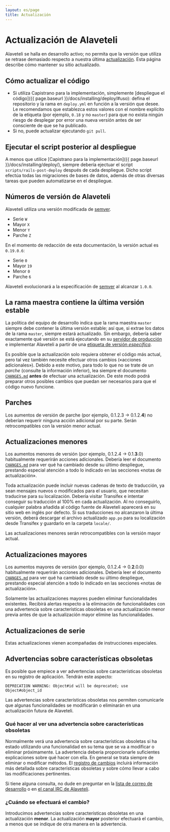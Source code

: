 ```yaml
---
layout: es/page
title: Actualización
---
```

Actualización de Alaveteli
====================

<p class="lead">
  Alaveteli se halla en desarrollo activo; no permita que la versión que utiliza se retrase
  demasiado respecto a nuestra última
  <a href="{{ page.baseurl }}/docs/glossary/#release" class="glossary__link">actualización</a>.
  Esta página describe cómo mantener su sitio actualizado.
</p>

## Cómo actualizar el código

* Si utiliza Capistrano para la implementación,
  simplemente [despliegue el código]({{ page.baseurl }}/docs/installing/deploy/#uso):
  defina el repositorio y la rama en `deploy.yml` en función a la versión que desee.
  Le recomendamos que establezca estos valores con el nombre explícito de la etiqueta (por ejemplo,
  `0.18` y no `master`) para que no exista ningún riesgo de desplegar por error
  una nueva versión antes de ser consciente de que se ha publicado.
* Si no, puede actualizar ejecutando `git pull`.

## Ejecutar el script posterior al despliegue

A menos que utilice [Capistrano para la implementación]({{ page.baseurl }}/docs/installing/deploy/),
siempre debería ejectuar el script `scripts/rails-post-deploy` después de cada
despliegue. Dicho script efectúa todas las migraciones de bases de datos, además de otras
diversas tareas que pueden automatizarse en el despliegue.

## Números de versión de Alaveteli

Alaveteli utiliza una versión modificada de [semver](http://semver.org).

- Serie `W`
- Mayor `X`
- Menor `Y`
- Parche `Z`

En el momento de redacción de esta documentación, la versión actual es `0.19.0.6`:

- Serie `0`
- Mayor `19`
- Menor `0`
- Parche `6`

Alaveteli evolucionará a la especificación de [semver](http://semver.org) al alcanzar `1.0.0`.

## La rama maestra contiene la última versión estable

La política del equipo de desarrollo indica que la rama maestra `master` siempre debe
contener la última versión estable; así que, si extrae los datos de la rama `master`,
siempre estará actualizado. Sin embargo, debería saber exactamente qué versión se está
ejecutando en su
<a href="{{ page.baseurl }}/docs/glossary/#production" class="glossary__link">servidor
de producción</a> e implementar Alaveteli a partir de una [etiqueta de versión
*específica*](https://github.com/mysociety/alaveteli/releases).

Es posible que la actualización solo requiera obtener el código más actual, pero tal vez también
necesite efectuar otros cambios («acciones adicionales»). Debido a este motivo, para todo lo que no se trate
de un *parche* (consulte la información inferior), lea siempre el documento
[`CHANGES.md`](https://github.com/mysociety/alaveteli/blob/master/doc/CHANGES.md)
**antes** de efectuar una actualización. De este modo podrá preparar otros posibles cambios que puedan
ser necesarios para que el código nuevo funcione.

## Parches

Los aumentos de versión de parche (por ejemplo, 0.1.2.3 &rarr; 0.1.2.**4**) no deberían requerir ninguna acción adicional por su parte. Serán retrocompatibles con la versión menor actual.

## Actualizaciones menores

Los aumentos menores de versión (por ejemplo, 0.1.2.4 &rarr; 0.1.**3**.0) habitualmente requerirán acciones adicionales. Debería leer el documento [`CHANGES.md`](https://github.com/mysociety/alaveteli/blob/master/doc/CHANGES.md) para ver qué ha cambiado desde su último despliegue, prestando especial atención a todo lo indicado 
en las secciones «notas de actualización».

Toda actualización puede incluir nuevas cadenas de texto de traducción, ya sean mensajes nuevos o modificados
para el usuario, que necesitan traducirse para su localización. Debería visitar Transifex
e intentar conseguir su traducción al 100% en cada actualización. Al no conseguirlo,
cualquier palabra añadida al código fuente de Alaveteli aparecerá en su sitio web
en inglés por defecto. Si sus traducciones no alcanzaron la última versión,
deberá descargar el archivo actualizado `app.po` para su localización
desde Transifex y guardarlo en la carpeta `locale/`.

Las actualizaciones menores serán retrocompatibles con la versión mayor actual.

## Actualizaciones mayores

Los aumentos mayores de versión (por ejemplo, 0.1.2.4 &rarr; 0.**2**.0.0) habitualmente requerirán acciones adicionales. Debería leer el documento [`CHANGES.md`](https://github.com/mysociety/alaveteli/blob/master/doc/CHANGES.md) para ver qué ha cambiado desde su último despliegue, prestando especial atención a todo lo indicado 
en las secciones «notas de actualización».

Solamente las actualizaciones mayores pueden eliminar funcionalidades existentes. Recibirá alertas respecto a la eliminación de funcionalidades con una advertencia sobre características obsoletas en una actualización menor previa antes de que la actualización mayor elimine las funcionalidades.

## Actualizaciones de serie

Estas actualizaciones vienen acompañadas de instrucciones especiales.

## Advertencias sobre características obsoletas

Es posible que empiece a ver advertencias sobre características obsoletas en su registro de aplicación. Tendrán este aspecto:

    DEPRECATION WARNING: Object#id will be deprecated; use Object#object_id

Las advertencias sobre características obsoletas nos permiten comunicarle que algunas funcionalidades se modificarán o eliminarán en una actualización futura de Alaveteli.

### Qué hacer al ver una advertencia sobre características obsoletas

Normalmente verá una advertencia sobre características obsoletas si ha estado utilizando una funcionalidad en su tema que se va a modificar o eliminar próximamente. La advertencia debería proporcionarle suficientes explicaciones sobre qué hacer con ella. En general se trata siempre de eliminar o modificar métodos. El [registro de cambios](https://github.com/mysociety/alaveteli/blob/develop/doc/CHANGES.md) incluirá información más detallada sobre características obsoletas y sobre cómo llevar a cabo las modificaciones pertinentes.

Si tiene alguna consulta, no dude en preguntar en la [lista de correo de desarrollo](https://groups.google.com/group/alaveteli-dev) o en [el canal IRC de Alaveteli](http://www.irc.mysociety.org/).

### ¿Cuándo se efectuará el cambio?

Introducimos advertencias sobre características obsoletas en una actualización **menor**. La actualización **mayor** posterior efectuará el cambio, a menos que se indique de otra manera en la advertencia.
